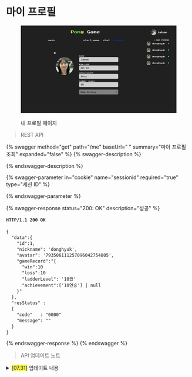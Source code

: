 # 마이 프로필

<figure><img src="../../.gitbook/assets/image (11).png" alt=""><figcaption><p>내 프로필 페이지</p></figcaption></figure>



> REST API

{% swagger method="get" path="/me" baseUrl=" " summary="마이 프로필 조회" expanded="false" %}
{% swagger-description %}

{% endswagger-description %}

{% swagger-parameter in="cookie" name="sessionid" required="true" type="세션 ID" %}

{% endswagger-parameter %}

{% swagger-response status="200: OK" description="성공" %}
<pre class="language-json"><code class="lang-json"><strong>HTTP/1.1 200 OK
</strong>
{ 
  "data":{
    "id":1,
    "nickname": 'donghyuk',
    "avatar": '793506111257096042754805',
    "gameRecord":"{
      "win":10
      "loss":10
      "ladderLevel": '10급'
      "achievement":['10연승'] | null
    }"
  },
  "resStatus" :
  {
    "code"   : "0000"
    "message": ""
  }
}
</code></pre>
{% endswagger-response %}
{% endswagger %}



> API 업데이트 노트

<details>

<summary><mark style="color:blue;">[07.31]</mark> 업데이트 내용</summary>

#### <mark style="background-color:yellow;">마이 프로필 조회</mark> (/me)

* 간단한 유저 정보를 조회한다.
* **이메일**과 **핸드폰 번호**는 포함되지 않는다.

</details>
